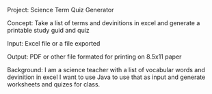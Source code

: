 Project:  Science Term Quiz Generator

Concept:  Take a list of terms and devinitions in excel and generate a printable study guid and quiz

Input:  Excel file or a file exported

Output:  PDF or other file formated for printing on 8.5x11 paper

Background:  I am a science teacher with a list of vocabular words and devinition in excel I want to 
    use Java to use that as input and generate worksheets and quizes for class.
